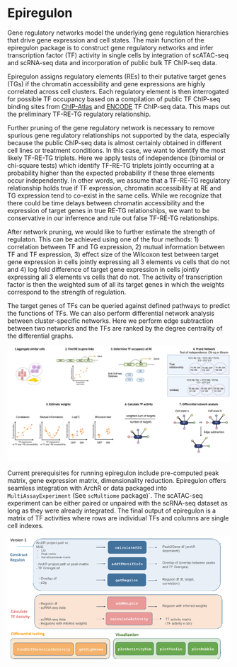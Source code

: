 # Epiregulon

Gene regulatory networks model the underlying gene regulation hierarchies that drive gene expression and cell states. The main function of the epiregulon package is to construct gene regulatory networks and infer transcription factor (TF) activity in single cells by integration of scATAC-seq and scRNA-seq data and incorporation of public bulk TF ChIP-seq data.

Epiregulon assigns regulatory elements (REs) to their putative target genes (TGs) if the chromatin accessibility and gene expressions are highly correlated across cell clusters. Each regulatory element is then interrogated for possible TF occupancy based on a compilation of public TF ChIP-seq binding sites from [ChIP-Atlas](https://chip-atlas.org/) and [ENCODE](https://www.encodeproject.org/) TF ChIP-seq data. This maps out the preliminary TF-RE-TG regulatory relationship.

Further pruning of the gene regulatory network is necessary to remove spurious gene regulatory relationships not supported by the data, especially because the public ChIP-seq data is almost certainly obtained in different cell lines or treatment conditions. In this case, we want to identify the most likely TF-RE-TG triplets. Here we apply tests of independence (binomial or chi-square tests) which identify TF-RE-TG triplets jointly occurring at a probability higher than the expected probability if these three elements occur independently. In other words, we assume that a TF-RE-TG regulatory relationship holds true if TF expression, chromatin accessibility at RE and TG expression tend to co-exist in the same cells. While we recognize that there could be time delays between chromatin accessibility and the expression of target genes in true RE-TG relationships, we want to be conservative in our inferrence and rule out false TF-RE-TG relationships.

After network pruning, we would like to further estimate the strength of regulaton. This can be achieved using one of the four methods: 1) correlation between TF and TG expression, 2) mutual information between TF and TF expression, 3) effect size of the Wilcoxon test between target gene expression in cells jointly expressing all 3 elements vs cells that do not and 4) log fold difference of target gene expression in cells jointly expressing all 3 elements vs cells that do not. The activity of transcription factor is then the weighted sum of all its target genes in which the weights correspond to the strength of regulation. 

The target genes of TFs can be queried against defined pathways to predict the functions of TFs. We can also perform differential network analysis between cluster-specific networks. Here we perform edge subtraction between two networks and the TFs are ranked by the degree centrality of the differential graphs. 

![plot](vignettes/epiregulon_schematics.png)   

Current prerequisites for running epiregulon include pre-computed peak matrix,  gene expression matrix, dimensionality reduction. Epiregulon offers seamless integration with ArchR or data packaged into `MultiAssayExperiment` (See `scMultiome` package)`. The scATAC-seq experiment can be either paired or unpaired with the scRNA-seq dataset as long as they were already integrated. The final output of epiregulon is a matrix of TF activities where rows are individual TFs and columns are single cell indexes.

![plot](vignettes/overview.png)
